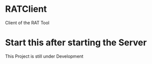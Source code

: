 # RATClient
Client of the RAT Tool

# Start this after starting the Server

This Project is still under Development
